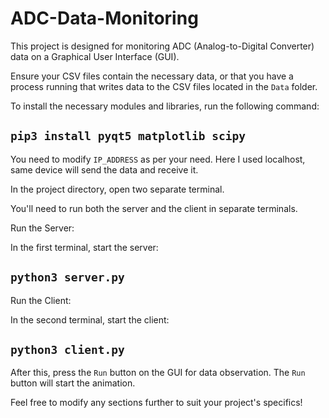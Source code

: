 # ADC-Data-Monitoring

This project is designed for monitoring ADC (Analog-to-Digital Converter) data on a Graphical User Interface (GUI).

Ensure your CSV files contain the necessary data, or that you have a process running that writes data to the CSV files located in the `Data` folder.

To install the necessary modules and libraries, run the following command:

## `pip3 install pyqt5 matplotlib scipy`

You need to modify `IP_ADDRESS` as per your need. Here I used localhost, same device will send the data and receive it.

In the project directory, open two separate terminal.

You'll need to run both the server and the client in separate terminals.

Run the Server:

In the first terminal, start the server:

## `python3 server.py`

Run the Client:

In the second terminal, start the client:

## `python3 client.py`

After this, press the `Run` button on the GUI for data observation. The `Run` button will start the animation.

Feel free to modify any sections further to suit your project's specifics!

